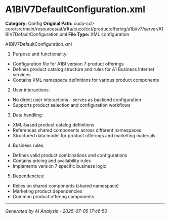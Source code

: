 # A1BIV7DefaultConfiguration.xml

**Category:** Config
**Original Path:** cuco-cct-core/src/main/resources/at/a1ta/cuco/cct/productoffering/a1bi/v7/server/A1BIV7DefaultConfiguration.xml
**File Type:** XML configuration

A1BIV7DefaultConfiguration.xml
1. Purpose and functionality:
- Configuration file for A1BI version 7 product offerings
- Defines product catalog structure and rules for A1 Business Internet services
- Contains XML namespace definitions for various product components

2. User interactions:
- No direct user interactions - serves as backend configuration
- Supports product selection and configuration workflows

3. Data handling:
- XML-based product catalog definitions
- References shared components across different namespaces
- Structured data model for product offerings and marketing materials

4. Business rules:
- Defines valid product combinations and configurations
- Contains pricing and availability rules
- Implements version 7 specific business logic

5. Dependencies:
- Relies on shared components (shared namespace)
- Marketing product dependencies
- Common product offering components

---
*Generated by AI Analysis - 2025-07-05 17:46:50*
